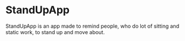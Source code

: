 # StandUpApp

StandUpApp is an app made to remind people, who do lot of sitting and static work, to stand up and move about.
